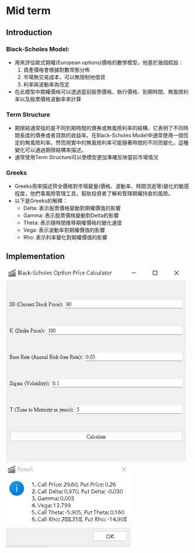 # Mid term
## Introduction
### Black-Scholes Model:
* 用來評估歐式期權(European options)價格的數學模型，他基於幾個假設：
    1. 資產價格會根據對數常態分佈
    2. 市場無交易成本，可以無限制地借貸
    3. 利率與波動率為恆定
* 在此模型中期權價格可以透過當前股票價格、執行價格、到期時間、無風險利率以及股票價格波動率來計算

### Term Structure
* 期限結通常指的是不同到期時間的債券或無風險利率的結構，它表明了不同時間長度的債券或者貸款的收益率。在Black-Scholes Model中通常使用一個恆定的無風險利率。然而現實中的無風險利率可能隨著時間的不同而變化，這種變化可以通過期限結構來描述。
* 通常使用Term Structure可以使模型更加準確反映當前市場情況

### Greeks
* Greeks用來描述齊全價格對市場變量(價格、波動率、時間流逝等)變化的敏感程度，他們事風險管理工具，幫助投資者了解和管理期權持倉的風險。
* 以下是Greeks的解釋：
    * Delta: 表示股票價格變動對期權價值的影響
    * Gamma: 表示股票價格變動對Delta的影響
    * Theta: 表示隨時間推移期權價格的變化速度
    * Vega: 表示波動率對期權價值的影響
    * Rho: 表示利率變化對期權價值的影響

## Implementation
![mainpage](./mainpage.png)
![result](./showResult.png)